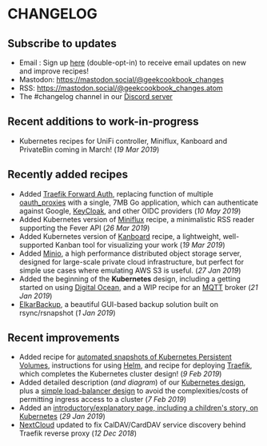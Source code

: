 # CHANGELOG

## Subscribe to updates

* Email : Sign up [here](http://eepurl.com/dfx95n) (double-opt-in) to receive email updates on new and improve recipes!
* Mastodon: https://mastodon.social/@geekcookbook_changes
* RSS: https://mastodon.social/@geekcookbook_changes.atom
* The #changelog channel in our [Discord server](http://chat.funkypenguin.co.nz)

## Recent additions to work-in-progress

* Kubernetes recipes for UniFi controller, Miniflux, Kanboard and PrivateBin coming in March! (_19 Mar 2019_)

## Recently added recipes

* Added [Traefik Forward Auth](/recipes/traefik-forward-auth/), replacing function of multiple [oauth_proxies](/reference/oauth_proxy/) with a single, 7MB Go application, which can authenticate against Google, [KeyCloak](/recipes/keycloak/), and other OIDC providers (_10 May 2019_)
* Added Kubernetes version of [Miniflux](/recipes/kubernetes/miniflux/) recipe, a minimalistic RSS reader supporting the Fever API (_26 Mar 2019_)
* Added Kubernetes version of [Kanboard](/recipes/kubernetes/kanboard/) recipe, a lightweight, well-supported Kanban tool for visualizing your work (_19 Mar 2019_)
* Added [Minio](/recipes/minio/), a high performance distributed object storage server, designed for large-scale private cloud infrastructure, but perfect for simple use cases where emulating AWS S3 is useful. (_27 Jan 2019_)
* Added the beginning of the **Kubernetes** design, including a getting started on using [Digital Ocean,](/kubernetes/digitalocean/) and a WIP recipe for an [MQTT](/recipes/mqtt/) broker (_21 Jan 2019_)
* [ElkarBackup](/recipes/elkarbackup/), a beautiful GUI-based backup solution built on rsync/rsnapshot (_1 Jan 2019_)


## Recent improvements

* Added recipe for [automated snapshots of Kubernetes Persistent Volumes](/kubernetes/snapshots/), instructions for using [Helm](/kubernetes/helm/), and recipe for deploying [Traefik](/kubernetes/traefik/), which completes the Kubernetes cluster design! (_9 Feb 2019_)
* Added detailed description (_and diagram_) of our [Kubernetes design](/kubernetes/design/), plus a [simple load-balancer design](kubernetes/loadbalancer/) to avoid the complexities/costs of permitting ingress access to a cluster (_7 Feb 2019_)
* Added an [introductory/explanatory page, including a children's story, on Kubernetes](/kubernetes/start/) (_29 Jan 2019_)
* [NextCloud](/recipes/nextcloud/) updated to fix CalDAV/CardDAV service discovery behind Traefik reverse proxy (_12 Dec 2018_)
